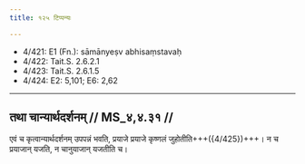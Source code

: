 ```yaml
---
title: १२५ टिप्पन्यः

---
```

- 4/421: E1 (Fn.): sāmānyeṣv abhisaṃstavaḥ
- 4/422: Tait.S. 2.6.2.1
- 4/423: Tait.S. 2.6.1.5
- 4/424: E2: 5,101; E6: 2,62

____________________________________________


## तथा चान्यार्थदर्शनम् // MS_४,४.३१ //

एवं च कृत्वान्यार्थदर्शनम् उपपन्नं भवति, प्रयाजे प्रयाजे कृष्णलं जुहोतीति+++({4/425})+++। न च प्रयाजान् यजति, न चानुयाजान् यजतीति च।
